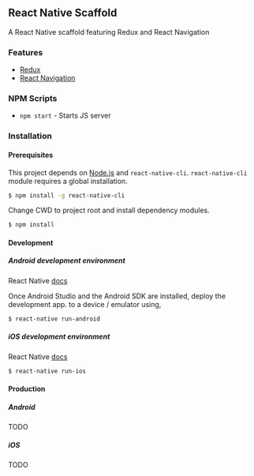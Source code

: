 ## React Native Scaffold

A React Native scaffold featuring Redux and React Navigation

### Features

- [Redux](https://github.com/reactjs/redux)
- [React Navigation](https://github.com/react-community/react-navigation)

### NPM Scripts

- `npm start` - Starts JS server

### Installation

#### Prerequisites
This project depends on [Node.js](https://nodejs.org) and `react-native-cli`.
`react-native-cli` module requires a global installation.

```sh
$ npm install -g react-native-cli
```

Change CWD to project root and install dependency modules.
```sh
$ npm install
```

#### Development

##### Android development environment
React Native [docs](https://facebook.github.io/react-native/docs/getting-started.html#android-development-environment)

Once Android Studio and the Android SDK are installed, deploy the development app. to a device / emulator using,

```sh
$ react-native run-android
```

##### iOS development environment
React Native [docs](https://facebook.github.io/react-native/docs/getting-started.html#installing-dependencies)

```sh
$ react-native run-ios
```

#### Production

##### Android

TODO

##### iOS

TODO
